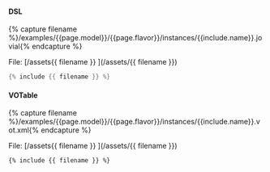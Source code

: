 #### DSL

{% capture filename %}/examples/{{page.model}}/{{page.flavor}}/instances/{{include.name}}.jovial{% endcapture %}

File: [/assets{{ filename }} ](/assets/{{ filename }})

``` groovy
{% include {{ filename }} %}
```

#### VOTable

{% capture filename %}/examples/{{page.model}}/{{page.flavor}}/instances/{{include.name}}.vot.xml{% endcapture %}

File: [/assets{{ filename }} ](/assets/{{ filename }})

``` xml
{% include {{ filename }} %}
```
